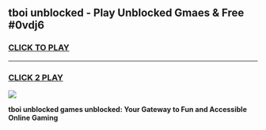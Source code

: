 
## tboi unblocked - Play Unblocked Gmaes & Free #0vdj6
<h3>
<a href="https://news.freeplayer.one?title=tboi_unblocked&ref=24F">CLICK TO PLAY</a></h3>
<hr>

<h3>
<a href="https://news.freeplayer.one?title=tboi_unblocked&ref=24F">CLICK 2 PLAY</a>
  
</h3>

<a href="https://news.freeplayer.one?title=tboi_unblocked&ref=24F/"><img src="https://clearcache.store/games.png"></a>


**tboi unblocked games unblocked: Your Gateway to Fun and Accessible Online Gaming**
